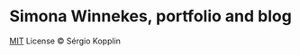 # Simona Winnekes, portfolio and blog

[MIT](http://kopplin.mit-license.org/) License © Sérgio Kopplin
